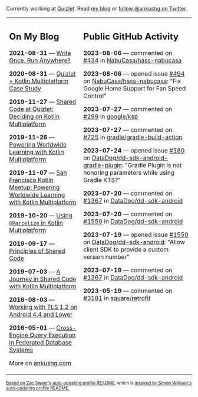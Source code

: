 Currently working at [Quizlet](https://quizlet.com/). Read [my blog](https://ankushg.com/) or [follow @ankushg on Twitter](https://twitter.com/ankushg).

<table><tr><td valign="top" width="40%">

## On My Blog
<!-- blog starts -->
**2021-08-31** — [Write Once, Run Anywhere?](https://ankushg.com/posts/write-once-run-anywhere-increment/)

**2020-08-31** — [Quizlet + Kotlin Multiplatform Case Study](https://ankushg.com/posts/quizlet-kotlin-multiplatform-case-study/)

**2019-11-27** — [Shared Code at Quizlet: Deciding on Kotlin Multiplatform](https://ankushg.com/posts/shared-code-kotlin-multiplatform/)

**2019-11-26** — [Powering Worldwide Learning with Kotlin Multiplatform](https://ankushg.com/speaking/droidcon-sf-2019)

**2019-11-07** — [San Francisco Kotlin Meetup: Powering Worldwide Learning with Kotlin Multiplatform](https://ankushg.com/speaking/sf-kotlin-meetup-2019)

**2019-10-20** — [Using `@Parcelize` in Kotlin Multiplatform](https://ankushg.com/posts/multiplatform-parcelize/)

**2019-09-17** — [Principles of Shared Code](https://ankushg.com/speaking/denver-startup-week-2019)

**2019-07-03** — [A Journey in Shared Code with Kotlin Multiplatform](https://ankushg.com/speaking/droidcon-berlin-2019)

**2018-08-03** — [Working with TLS 1.2 on Android 4.4 and Lower](https://ankushg.com/posts/tls-1.2-on-android/)

**2016-05-01** — [Cross-Engine Query Execution in Federated Database Systems](https://ankushg.com/projects/thesis)
<!-- blog ends -->
More on [ankushg.com](https://ankushg.com/)
</td><td valign="top" width="60%">

## Public GitHub Activity
<!-- githubActivity starts -->
**2023-08-06** — commented on [#434](https://github.com/NabuCasa/hass-nabucasa/issues/434#issuecomment-1666935900) in [NabuCasa/hass-nabucasa](https://api.github.com/repos/NabuCasa/hass-nabucasa)

**2023-08-06** — opened issue [#494](https://github.com/NabuCasa/hass-nabucasa/issues/494) on [NabuCasa/hass-nabucasa](https://api.github.com/repos/NabuCasa/hass-nabucasa): "Fix Google Home Support for Fan Speed Control"

**2023-07-27** — commented on [#299](https://github.com/google/ksp/issues/299#issuecomment-1654564076) in [google/ksp](https://api.github.com/repos/google/ksp)

**2023-07-27** — commented on [#725](https://github.com/gradle/gradle-build-action/issues/725#issuecomment-1654478584) in [gradle/gradle-build-action](https://api.github.com/repos/gradle/gradle-build-action)

**2023-07-24** — opened issue [#180](https://github.com/DataDog/dd-sdk-android-gradle-plugin/issues/180) on [DataDog/dd-sdk-android-gradle-plugin](https://api.github.com/repos/DataDog/dd-sdk-android-gradle-plugin): "Gradle Plugin is not honoring parameters while using Gradle KTS?"

**2023-07-20** — commented on [#1367](https://github.com/DataDog/dd-sdk-android/issues/1367#issuecomment-1644504741) in [DataDog/dd-sdk-android](https://api.github.com/repos/DataDog/dd-sdk-android)

**2023-07-20** — commented on [#1550](https://github.com/DataDog/dd-sdk-android/issues/1550#issuecomment-1644503665) in [DataDog/dd-sdk-android](https://api.github.com/repos/DataDog/dd-sdk-android)

**2023-07-19** — opened issue [#1550](https://github.com/DataDog/dd-sdk-android/issues/1550) on [DataDog/dd-sdk-android](https://api.github.com/repos/DataDog/dd-sdk-android): "Allow client SDK to provide a custom version number"

**2023-07-19** — commented on [#1367](https://github.com/DataDog/dd-sdk-android/issues/1367#issuecomment-1642874647) in [DataDog/dd-sdk-android](https://api.github.com/repos/DataDog/dd-sdk-android)

**2023-05-19** — commented on [#3181](https://github.com/square/retrofit/issues/3181#issuecomment-1555099205) in [square/retrofit](https://api.github.com/repos/square/retrofit)
<!-- githubActivity ends -->
</td></tr></table>

<sub><a href="https://github.com/ZacSweers/ZacSweers">Based on Zac Sweer's auto-updating profile README</a>, which is <a href="https://simonwillison.net/2020/Jul/10/self-updating-profile-readme/">inspired by Simon Willison's auto-updating profile README.</a></sub>